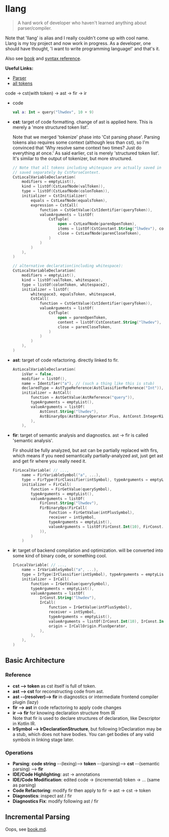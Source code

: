 # llang

> A hard work of developer who haven't learned anything about parser/compiler.

Note that 'llang' is alias and I really couldn't come up with cool name.  
Llang is my toy project and now work in progress. As a developer, one should have thought, 'I
want to write programming language!' and that's it.

Also see [book](book.md) and [syntax reference](syntax-reference.md).

**Useful Links:**

- [Parser](modules/tooling/parser/src/commonMain/kotlin/com/lhwdev/llang/parser/impl/parser.kt)
- [all tokens](modules/tooling/token/src/commonMain/kotlin/com/lhwdev/llang/token/TokenKinds.kt)

code -> cst(with token) -> ast -> fir -> ir

- code

  ``` kotlin
  val a: Int = query("lhwdev", 10 + 9)
  ```

- **cst**: target of code formatting. change of ast is applied here.
  This is merely a 'more structured token list'.

  Note that we merged 'tokenize' phase into 'Cst parsing phase'.
  Parsing tokens also requires some context (although less than cst),
  so I'm convinced that 'Why resolve same context two times? Just do
  everything at once.' As said earlier, cst is merely 'structured token
  list'. It's similar to the output of tokenizer, but more structured.

  ``` kotlin
  // Note that all tokens including whitespace are actually saved in CstNodes, but they are
  // saved separately by CstParseContext.
  CstLocalVariableDeclaration(
      modifiers = emptyList(),
      kind = listOf(CstLeafNode(valToken)),
      type = listOf(CstLeafNode(colonToken)),
      initializer = CstInitializer(
          equals = CstLeafNode(equalsToken),
          expression = CstCall(
              function = CstGetValue(CstIdentifier(queryToken)),
              valueArguments = listOf(
                  CstTuple(
                      open = CstLeafNode(parenOpenToken),
                      items = listOf(CstConstant.String("lhwdev"), commaToken, ...),
                      close = CstLeafNode(parenCloseToken),
                  )
              )
          )
      ),
  )
  
  // alternative declaration(including whitespace):
  CstLocalVariableDeclaration(
      modifiers = emptyList(),
      kind = listOf(valToken, whitespace),
      type = listOf(colonToken, whitespace2),
      initializer = listOf(
          whitespace3, equalsToken, whitespace4,
          CstCall(
              function = CstGetValue(CstIdentifier(queryToken)),
              valueArguments = listOf(
                  CstTuple(
                      open = parenOpenToken,
                      content = listOf(CstConstant.String("lhwdev"), commaToken, ...),
                      close = parenCloseToken,
                  )
              )
          )
      ),
  )
  ```

- **ast**: target of code refactoring. directly linked to fir.

  ``` kotlin
  AstLocalVariableDeclaration(
      isVar = false,
      modifier = listOf(),
      name = Identifier("a"), // (such a thing like this is stub)
      declaredType = AstTypeReference(AstClassifierReference("Int")),
      initializer = AstCall(
          function = AstGetValue(AstReference("query")),
          typeArguments = emptyList(),
          valueArguments = listOf(
              AstConst.String("lhwdev"),
              AstBinaryOps(AstBinaryOperator.Plus, AstConst.IntegerKind(10), AstConst.IntegerKind(9)),
          ),
      ),
  ```

- **fir**: target of semantic analysis and diagnostics.
  ast -> fir is called 'semantic analysis'.

  Fir should be fully analyzed, but ast can be partially replaced with firs, which
  means if you need semantically partially-analyzed ast, just get ast and get fir
  where you really need it.

  ``` kotlin
  FirLocalVariable( // ...,
      name = FirVariableSymbol("a", ...),
      type = FirType(FirClassifier(intSymbol), typeArguments = emptyList()),
      initializer = FirCall(
          function = FirGetValue(querySymbol),
          typeArguments = emptyList(),
          valueArguments = listOf(
              FirConst.String("lhwdev"),
              FirBinaryOps(FirCall(
                  function = FirGetValue(intPlusSymbol),
                  receiver = intSymbol,
                  typeArguments = emptyList(),
                  valueArguments = listOf(FirConst.Int(10), FirConst.Int(9)),
              )),
          )
      )
  ```

- **ir**: target of backend compilation and optimization. will be converted into
  some kind of binary code, or something cool.

  ``` kotlin
  IrLocalVariable( // ...,
      name = IrVariableSymbol("a", ...),
      type = IrType(IrClassifier(intSymbol), typeArguments = emptyList()),
      initializer = IrCall(
          function = IrGetValue(querySymbol),
          typeArguments = emptyList(),
          valueArguments = listOf(
              IrConst.String("lhwdev"),
              IrCall(
                  function = IrGetValue(intPlusSymbol),
                  receiver = intSymbol,
                  typeArguments = emptyList(),
                  valueArguments = listOf(IrConst.Int(10), IrConst.Int(9)),
                  origin = IrCallOrigin.PlusOperator,
              ),
          ),
      ),
  )
  ```

## Basic Architecture

### Reference

- **cst --> token** as cst itself is full of token.
- **ast --> cst** for reconstructing code from ast.
- **ast --(resolver)--> fir** in diagnostics or intermediate frontend compiler plugin (lazy)
- **fir --> ast** in code refactoring to apply code changes
- **ir --> fir** for knowing declaration structure from IR  
  Note that fir is used to declare structures of declaration, like Descriptor in Kotlin IR.
- **IrSymbol --> IrDeclarationStructure**, but following IrDeclaration
  may be a stub, which does not have bodies. You can get bodies of any valid symbols
  in linking stage later.

### Operations

- **Parsing**: **code string** --(lexing)--> **token** --(parsing)--> **cst** --(semantic
  parsing) --> **fir**
- **IDE/Code Highlighting**: ast -> annotations
- **IDE/Code Modification**: edited code -> (incremental) token -> ... (same as parsing)
- **Code Refactoring**: modify fir then apply to fir -> ast -> cst -> token
- **Diagnostics**: inspect ast / fir
- **Diagnostics Fix**: modify following ast / fir

## Incremental Parsing

Oops, see [book.md](book.md).
